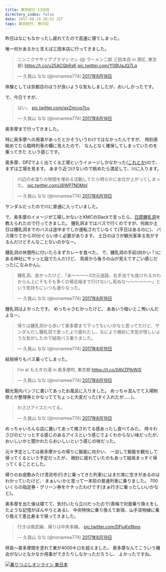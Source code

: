 ```yaml
---
title: 東京紀行 13日目
directory_index: false
date: 2017-08-19 20:52 JST
tags: 東京紀行, 旅行記
---
```


昨日はなにもなかったし疲れてたので高速に寝てしまった。

唯一何かあるかと言えば三田本店に行ってきました。

<blockquote class="twitter-tweet" data-lang="ja"><p lang="ja" dir="ltr">ニンニクヤサイアブラマシマシ (@ ラーメン二郎 三田本店 in 港区, 東京都) <a href="https://t.co/u25ACQb6sK">https://t.co/u25ACQb6sK</a> <a href="https://t.co/Y0BUaJQ7Lq">pic.twitter.com/Y0BUaJQ7Lq</a></p>&mdash; 久我山 なな (@nonamea774) <a href="https://twitter.com/nonamea774/status/898501440079101953">2017年8月18日</a></blockquote>
<script async src="//platform.twitter.com/widgets.js" charset="utf-8"></script>

体験としては京都店のほうが良いような気もしましたが、おいしかったです。

で、今日ですが、

<blockquote class="twitter-tweet" data-lang="ja"><p lang="ja" dir="ltr">はい。 <a href="https://t.co/qxZmcvs7cu">pic.twitter.com/qxZmcvs7cu</a></p>&mdash; 久我山 なな (@nonamea774) <a href="https://twitter.com/nonamea774/status/898693409317109760">2017年8月18日</a></blockquote>

奥多摩まで行ってきました。

特に奥多摩への用事があったとかそういうわけではなかったんですが、
時刻表眺めてたら臨時列車の欄に見えたので、
なんとなく確保してしまっていたのを乗ってきた という感じです。

奥多摩、DPZでよく出てくる工場というイメージしかなかった([これとか](http://portal.nifty.com/kiji/160920197475_1.htm))ので、
まずは工場を見ます。
あまり近づけないので眺めたら満足して、川に入ります。

<blockquote class="twitter-tweet" data-lang="ja"><p lang="ja" dir="ltr">川辺の水溜りの隙間を埋める活動してたら明らかに水位が上がってしまった。 <a href="https://t.co/J6WP7N0MpI">pic.twitter.com/J6WP7N0MpI</a></p>&mdash; 久我山 なな (@nonamea774) <a href="https://twitter.com/nonamea774/status/898738614699401216">2017年8月19日</a></blockquote>

サンダルだったので川に普通に入っていました。

で、奥多摩のイメージが工場しかないとKMCのSlackで言ったら、[日原鍾乳洞](http://www.nippara.com/nippara/syounyuudou/syounyuudou.html)を教えられたので行ってきました。
鍾乳洞まではバスで行くのですが、何故か土日は鍾乳洞までのバスは途中までしか運転されていなくて(平日はあるのに)、
バス降りてから30分ぐらい歩く必要があります。
土日のほうが観光客来る気がするんだけどそんなことないのかなー。

鍾乳洞の休憩所に付いたらまずカレーを食べた。
で、鍾乳洞の手前(向かい？)にある神社にサッっと詣でたんだけど、
鳥居から後ろの山が見えてすごい感じだった(こなみかん)。

<blockquote class="twitter-tweet" data-lang="ja"><p lang="ja" dir="ltr">鍾乳洞、良かったけど、「あ〜〜〜〜3次元迷路、右手法でも抜けれるかわからん上にそもそも多くの場合端まで行けないし死ぬな〜〜〜〜〜〜」という気持ちにいつも通りなった。</p>&mdash; 久我山 なな (@nonamea774) <a href="https://twitter.com/nonamea774/status/898777997611720705">2017年8月19日</a></blockquote>

鍾乳洞はよかったです。
めっちゃさむかったけど。
ああいう暗いとこ怖いんだよなー。

<blockquote class="twitter-tweet" data-lang="ja"><p lang="ja" dir="ltr">帰りは鍾乳洞から歩いて奥多摩まで下ってもいいかなと思ってたけど、サンダルだし鍾乳洞で思ったより疲れたし、なにより微妙に天気が怪しいような気がしたので結局バス乗りました。</p>&mdash; 久我山 なな (@nonamea774) <a href="https://twitter.com/nonamea774/status/898784849296711681">2017年8月19日</a></blockquote>

結局帰りもバス乗ってしまった。

<blockquote class="twitter-tweet" data-lang="ja"><p lang="ja" dir="ltr">I&#39;m at もえぎの湯 in 奥多摩町, 東京都 <a href="https://t.co/0AVZPIkWiS">https://t.co/0AVZPIkWiS</a></p>&mdash; 久我山 なな (@nonamea774) <a href="https://twitter.com/nonamea774/status/898815344713838593">2017年8月19日</a></blockquote>

観光案内パンフに書いてあったお風呂に入りました。
めっちゃ混んでて入場制限とか整理券とかなっててちょっと大変だった(すぐ入れたが……)。

<blockquote class="twitter-tweet" data-lang="ja"><p lang="ja" dir="ltr">わさびアイスたべてる。</p>&mdash; 久我山 なな (@nonamea774) <a href="https://twitter.com/nonamea774/status/898822220964745217">2017年8月19日</a></blockquote>

めっちゃいろんな店に置いてあって推されてる感あったし食べてみた。
時々わさびのピリっとする感じのあるアイスという感じでよくわからない味だったが、
おいしいかと聞かれたらおいしいという感じの味だった。

元々予定としては奥多摩からの帰りに飯能に向かい、
一泊して飯能を観光して帰ってくるという予定だったが、
微妙に疲れていたのもあって結局まっすぐ帰ってくることとした。

帰りのお座敷みたけ清流号(行きに乗ってきた列車)にはまだ席に空きがあるのはわかっていたけど、
まぁいいかと思って一本前の普通列車に乗りました。
700いくらの指定券・グリーン券をケチったわけです(まぁ行きに乗ったしいいかな と)。

奥多摩を出た後は寝てて、気付いたら立川だったので(青梅で対面乗り換えをしたような記憶がぼんやりとある)、
中央特快に乗り換えて新宿、山手貨物線に乗り換えて恵比寿まで帰ってきました。

<blockquote class="twitter-tweet" data-lang="ja"><p lang="ja" dir="ltr">行きは南武線、帰りは中央本線。 <a href="https://t.co/DFjuKx9bns">pic.twitter.com/DFjuKx9bns</a></p>&mdash; 久我山 なな (@nonamea774) <a href="https://twitter.com/nonamea774/status/898871949996118016">2017年8月19日</a></blockquote>

拝島～奥多摩間を塗れて東が4000キロを超えました。
奥多摩なんてこういう機会がないとなかなか用事ができたりしなかっただろうし、
よかったですね。

[![乗りつぶしオンライン 東日本](https://i.gyazo.com/018cecd3dea0a766557ab91bbaa810bb.png)](https://gyazo.com/018cecd3dea0a766557ab91bbaa810bb)
